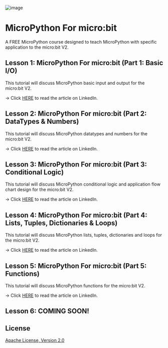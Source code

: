 ![image](https://github.com/mytechnotalent/micropython_for_microbit/blob/main/MicroPython%20For%20micro_bit.png?raw=true)

# MicroPython For micro:bit
A FREE MicroPython course designed to teach MicroPython with specific application to the micro:bit V2.

## Lesson 1: MicroPython For micro:bit (Part 1: Basic I/O)
This tutorial will discuss MicroPython basic input and output for the micro:bit V2.

-> Click [HERE](https://www.linkedin.com/pulse/micropython-microbit-part-1-basic-io-kevin-thomas/) to read the article on LinkedIn.

## Lesson 2: MicroPython For micro:bit (Part 2: DataTypes & Numbers)
This tutorial will discuss MicroPython datatypes and numbers for the micro:bit V2.

-> Click [HERE](https://www.linkedin.com/pulse/micropython-microbit-part-2-datatypes-numbers-kevin-thomas/) to read the article on LinkedIn.

## Lesson 3: MicroPython For micro:bit (Part 3: Conditional Logic)
This tutorial will discuss MicroPython conditional logic and application flow chart design for the micro:bit V2.

-> Click [HERE](https://www.linkedin.com/pulse/lesson-3-micropython-microbit-part-conditional-logic-kevin-thomas/) to read the article on LinkedIn.

## Lesson 4: MicroPython For micro:bit (Part 4: Lists, Tuples, Dictionaries & Loops)
This tutorial will discuss MicroPython lists, tuples, dictionaries and loops for the micro:bit V2.

-> Click [HERE](https://www.linkedin.com/pulse/micropython-microbit-part-4-lists-dictionaries-loops-kevin-thomas/) to read the article on LinkedIn.

## Lesson 5: MicroPython For micro:bit (Part 5: Functions)
This tutorial will discuss MicroPython functions for the micro:bit V2.

-> Click [HERE](https://www.linkedin.com/pulse/micropython-microbit-part-5-lists-tuples-dictionaries-kevin-thomas/) to read the article on LinkedIn.

## Lesson 6: COMING SOON!

## License
[Apache License, Version 2.0](https://www.apache.org/licenses/LICENSE-2.0)
